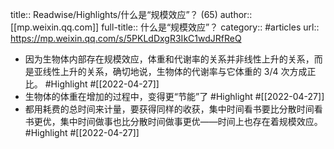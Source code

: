 title:: Readwise/Highlights/什么是“规模效应”？ (65)
author:: [[mp.weixin.qq.com]]
full-title:: 什么是“规模效应”？
category:: #articles
url:: https://mp.weixin.qq.com/s/5PKLdDxgR3IkC1wdJRfReQ

- 因为生物体内部存在规模效应，体重和代谢率的关系并非线性上升的关系，而是亚线性上升的关系，确切地说，生物体的代谢率与它体重的 3/4 次方成正比。 #Highlight #[[2022-04-27]]
- 生物体的体重在增加的过程中，变得更“节能”了 #Highlight #[[2022-04-27]]
- 都用耗费的总时间来计量，要获得同样的收获，集中时间看书要比分散时间看书更优，集中时间做事也比分散时间做事更优——时间上也存在着规模效应。 #Highlight #[[2022-04-27]]